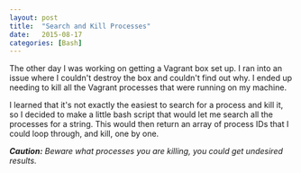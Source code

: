 ```yaml
---
layout: post
title:  "Search and Kill Processes"
date:   2015-08-17
categories: [Bash]
---
```


The other day I was working on getting a Vagrant box set up. I ran into an issue where I couldn't destroy the box and couldn't find out why. I ended up needing to kill all the Vagrant processes that were running on my machine.

I learned that it's not exactly the easiest to search for a process and kill it, so I decided to make a little bash script that would let me search all the processes for a string. This would then return an array of process IDs that I could loop through, and kill, one by one.

___Caution:__ Beware what processes you are killing, you could get undesired results._

<script src="https://gist.github.com/kjbrum/ced851437f3fb8190299.js"></script>
